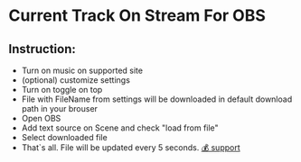 # Current Track On Stream For OBS
## Instruction:
- Turn on music on supported site
- (optional) customize settings
- Turn on toggle on top
- File with FileName from settings will be downloaded in default download path in your brouser
- Open OBS
- Add text source on Scene and check "load from file"
- Select downloaded file
- That`s all. File will be updated every 5 seconds.
[💰 support](https://www.donationalerts.com/r/ne_creator)